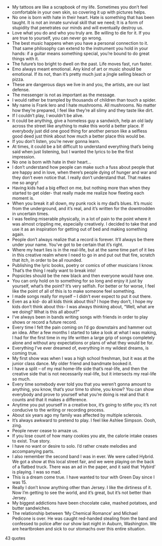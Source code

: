  - My tattoos are like a scrapbook of my life. Sometimes you don’t feel comfortable in your own skin, so covering it up with pictures helps.
 - No one is born with hate in their heart. Hate is something that has been taught. It is not an innate survival skill that we need; It is a form of stupidity that penetrates our minds and will eventually destroy us.
 - Love what you do and who you truly are. Be willing to die for it. If you are true to yourself, you can never go wrong.
 - The best music happens when you have a personal connection to it. That same philosophy can extend to the instrument you hold in your hands: if a guitar means something special, you’re bound to do great things with it.
 - The future’s too bright to dwell on the past. Life moves fast, run faster.
 - Emo always meant emotional. Any kind of art or music should be emotional. If its not, than it’s pretty much just a jingle selling bleach or pizza.
 - These are dangerous days we live in and you, the artists, are our last defense.
 - The messenger is not as important as the message.
 - I would rather be trampled by thousands of children than touch a spider.
 - My name is Frank Iero and I hate mushrooms. All mushrooms. No matter how they’re prepared, I feel like they’re all slimy and they taste like dirt.
 - If I couldn’t play, I wouldn’t be alive.
 - It could be anything, give a homeless guy a sandwich, help an old lady across the street like anything to make this world a better place. If everybody just did one good thing for another person like a selfless good deed just think about how much a better place this would be.
 - If you don’t listen, you’re never gonna learn.
 - At times, it could be a bit difficult to understand everything that’s being said when just listening, but I wanted the lyrics to be the first impression.
 - No one is born with hate in their heart...
 - I don’t understand how people can make such a fuss about people that are happy and in love, when there’s people dying of hunger and war and they don’t even notice that. I really don’t understand that. That makes me so angry!
 - Having kids had a big effect on me, but nothing more than when they started to get older- that really made me realize how fleeting each moment is.
 - When you break it all down, my punk rock is my dad’s blues. It’s music from the underground, and it’s real, and it’s written for the downtrodden in uncertain times.
 - I was feeling miserable physically, in a lot of pain to the point where it was almost crippling me, especially creatively. I decided to take that and use it as an inspiration for getting out of bed and making something again.
 - People don’t always realize that a record is forever. It’ll always be there under your name. You’ve got to be certain that it’s right.
 - Where my heart lies is in the real-life, but at the same time part of it lies in this creative realm where I need to go in and put out that fire, scratch that itch, in order to be all rounded.
 - Publishing the lyric books, poetry or comics of other musicians I know. That’s the thing I really want to break into!
 - Popsicles should be the new black and then everyone would have one.
 - You can only hold on to something for so long and enjoy it just by yourself, what’s the point? It’s very selfish. For better or for worse, I feel like the point of all of this is to make someone feel something.
 - I made songs really for myself – I didn’t ever expect to put it out there.
 - Even as a kid- do all kids think about this? I hope they don’t, I hope my kids don’t think about this- I was always thinking about, “Well, what are we doing? What is this all about?”
 - I’ve always been in bands writing songs with friends in order to play shows or record a future record.
 - Every time I felt the pain coming on I’d go downstairs and hammer out an idea. After a few months I started to take a look at what I was making, I had for the first time in my life written a large grip of songs completely alone and without any expectations or plans of what they would be for.
 - Everything I’ve ever dreamed of, everything in my wildest dreams, is coming true.
 - My first show was when I was a high school freshman, but it was at the junior class dance. My older friend and bandmate booked it.
 - I have a split – of my real home-life side that’s real-life, and then the creative side that is not necessarily real-life, but it intersects my real-life so much.
 - Every time somebody ever told you that you weren’t gonna amount to anything, you know, that’s your time to shine, you know? You can show everybody and prove to yourself what you’re doing is real and that it counts and that it makes a difference.
 - Anytime you put yourself in a creative box, it’s going to stifle you; it’s not conducive to the writing or recording process.
 - About six years ago my family was affected by multiple sclerosis.
 - It’s always awkward to pretend to play. I feel like Ashlee Simpson. Oooh, zing.
 - People never cease to amaze us.
 - If you lose count of how many cookies you ate, the calorie intake ceases to exist. True story.
 - I have no want or desire to solo. I’d rather create melodies and accompanying parts.
 - I also remember the second band I was in ever. We were called Hybrid. We got a show at this local street fair, and we were playing on the back of a flatbed truck. There was an ad in the paper, and it said that ‘Hybird’ is playing. I was so mad.
 - This is a dream come true. I have wanted to tour with Green Day since I was 15.
 - Really I don’t know anything other than Jersey. I like the dirtiness of it. Now I’m getting to see the world, and it’s great, but it’s not better than Jersey.
 - My biggest addictions have been chocolate cake, mashed potatoes, and butter sandwiches.
 - The relationship between ‘My Chemical Romance’ and Michael Pedicone is over. He was caught red-handed stealing from the band and confessed to police after our show last night in Auburn, Washington. We are heartbroken and sick to our stomachs over this entire situation.

43 quotes